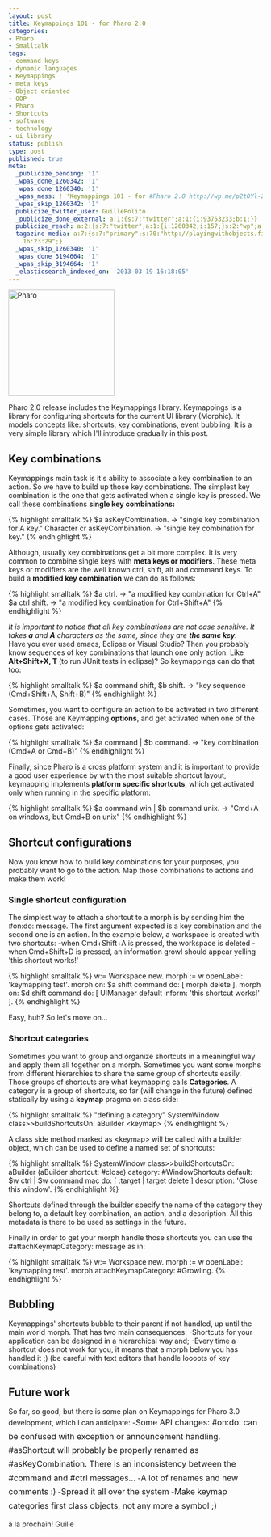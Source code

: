 ```yaml
---
layout: post
title: Keymappings 101 - for Pharo 2.0
categories:
- Pharo
- Smalltalk
tags:
- command keys
- dynamic languages
- Keymappings
- meta keys
- Object oriented
- OOP
- Pharo
- Shortcuts
- software
- technology
- ui library
status: publish
type: post
published: true
meta:
  _publicize_pending: '1'
  _wpas_done_1260342: '1'
  _wpas_done_1260340: '1'
  _wpas_mess: ! 'Keymappings 101 - for #Pharo 2.0 http://wp.me/p2tOYl-2B @pharoproject'
  _wpas_skip_1260342: '1'
  publicize_twitter_user: GuillePolito
  _publicize_done_external: a:1:{s:7:"twitter";a:1:{i:93753233;b:1;}}
  publicize_reach: a:2:{s:7:"twitter";a:1:{i:1260342;i:157;}s:2:"wp";a:1:{i:0;i:8;}}
  tagazine-media: a:7:{s:7:"primary";s:70:"http://playingwithobjects.files.wordpress.com/2013/03/sans-titre-1.png";s:6:"images";a:1:{s:70:"http://playingwithobjects.files.wordpress.com/2013/03/sans-titre-1.png";a:6:{s:8:"file_url";s:70:"http://playingwithobjects.files.wordpress.com/2013/03/sans-titre-1.png";s:5:"width";i:512;s:6:"height";i:512;s:4:"type";s:5:"image";s:4:"area";i:262144;s:9:"file_path";b:0;}}s:6:"videos";a:0:{}s:11:"image_count";i:1;s:6:"author";s:8:"35633512";s:7:"blog_id";s:8:"36660125";s:9:"mod_stamp";s:19:"2013-03-19
    16:23:29";}
  _wpas_skip_1260340: '1'
  _wpas_done_3194664: '1'
  _wpas_skip_3194664: '1'
  _elasticsearch_indexed_on: '2013-03-19 16:18:05'
---
```

<img alt="Pharo" src="http://playingwithobjects.files.wordpress.com/2013/03/sans-titre-1.png?w=300" width="210" height="210" />

Pharo 2.0 release includes the Keymappings library. Keymappings is a library for configuring shortcuts for the current UI library (Morphic). It models concepts like: shortcuts, key combinations, event bubbling. It is a very simple library which I'll introduce gradually in this post.

Key combinations
----------------

Keymappings main task is it's ability to associate a key combination to an action. So we have to build up those key combinations. The simplest key combination is the one that gets activated when a single key is pressed. We call these combinations <strong>single key combinations</strong><strong>:</strong>

{% highlight smalltalk %}
$a asKeyCombination. -> "single key combination for A key."
Character cr asKeyCombination. -> "single key combination for  key."
{% endhighlight %}


Although, usually key combinations get a bit more complex. It is very common to combine single keys with <strong>meta keys or modifiers</strong>. These meta keys or modifiers are the well known ctrl, shift, alt and command keys. To build a <strong>modified key combination</strong> we can do as follows:

{% highlight smalltalk %}
$a ctrl. -> "a modified key combination for Ctrl+A"
$a ctrl shift. -> "a modified key combination for Ctrl+Shift+A"
{% endhighlight %}

<address>It is important to notice that all key combinations are not case sensitive. It takes <strong>a</strong> and <strong>A</strong> characters as the same, since they are <strong>the same key</strong>.</address>Have you ever used emacs, Eclipse or Visual Studio? Then you probably know sequences of key combinations that launch one only action. Like <strong>Alt+Shift+X, T </strong>(to run JUnit tests in eclipse)? So keymappings can do that too:

{% highlight smalltalk %}
$a command shift, $b shift. -> "key sequence (Cmd+Shift+A, Shift+B)"
{% endhighlight %}


Sometimes, you want to configure an action to be activated in two different cases. Those are Keymapping <strong>options</strong>, and get activated when one of the options gets activated:

{% highlight smalltalk %}
$a command | $b command. -> "key combination (Cmd+A or Cmd+B)"
{% endhighlight %}


Finally, since Pharo is a cross platform system and it is important to provide a good user experience by with the most suitable shortcut layout, keymapping implements <strong>platform specific shortcuts</strong>, which get activated only when running in the specific platform:

{% highlight smalltalk %}
$a command win | $b command unix. -&gt; &quot;Cmd+A on windows, but Cmd+B on unix&quot;
{% endhighlight %}

<h2>Shortcut configurations</h2>
Now you know how to build key combinations for your purposes, you probably want to go to the action. Map those combinations to actions and make them work!
<h3>Single shortcut configuration</h3>
The simplest way to attach a shortcut to a morph is by sending him the #on:do: message. The first argument expected is a key combination and the second one is an action. In the example below, a workspace is created with two shortcuts:
-<span style="line-height:14px;">when Cmd+Shift+A is pressed, the workspace is deleted</span>
-when Cmd+Shift+D is pressed, an information growl should appear yelling 'this shortcut works!'

{% highlight smalltalk %}
w:= Workspace new.
morph := w openLabel: 'keymapping test'.
morph on: $a shift command do: [ morph delete ].
morph on: $d shift command do: [ UIManager default inform: 'this shortcut works!' ].
{% endhighlight %}


Easy, huh? So let's move on...
<h3>Shortcut categories</h3>
Sometimes you want to group and organize shortcuts in a meaningful way and apply them all together on a morph. Sometimes you want some morphs from different hierarchies to share the same group of shortcuts easily. Those groups of shortcuts are what keymapping calls <b>Categories</b>. A category is a group of shortcuts, so far (will change in the future) defined statically by using a <b>keymap</b> pragma on class side:

{% highlight smalltalk %}
&quot;defining a category&quot;
SystemWindow class&gt;&gt;buildShortcutsOn: aBuilder
    &lt;keymap&gt;
{% endhighlight %}

A class side method marked as &lt;keymap&gt; will be called with a builder object, which can be used to define a named set of shortcuts:


{% highlight smalltalk %}
SystemWindow class>>buildShortcutsOn: aBuilder
    <keymap>
    (aBuilder shortcut: #close)
        category: #WindowShortcuts
        default: $w ctrl | $w command mac
        do: [ :target | target delete ]
        description: 'Close this window'.
{% endhighlight %}

Shortcuts defined through the builder specify the name of the category they belong to, a default key combination, an action, and a description. All this metadata is there to be used as settings in the future.

Finally in order to get your morph handle those shortcuts you can use the #attachKeymapCategory: message as in:


{% highlight smalltalk %}
w:= Workspace new.
morph := w openLabel: 'keymapping test'.
morph attachKeymapCategory: #Growling.
{% endhighlight %}

<h2>Bubbling</h2>
Keymappings' shortcuts bubble to their parent if not handled, up until the main world morph. That has two main consequences:
-Shortcuts for your application can be designed in a hierarchical way and;
-Every time a shortcut does not work for you, it means that a morph below you has handled it ;) (be careful with text editors that handle loooots of key combinations)

<h2>Future work</h2>
So far, so good, but there is some plan on Keymappings for Pharo 3.0 development, which I can anticipate:
-<span style="line-height:1.714285714;font-size:1rem;">Some API changes: #on:do: can be confused with exception or announcement handling. #asShortcut will probably be properly renamed as #asKeyCombination. There is an inconsistency between the #command and #ctrl messages...</span>
-<span style="line-height:1.714285714;font-size:1rem;">A lot of renames and new comments :)</span>
-<span style="line-height:1.714285714;font-size:1rem;">Spread it all over the system</span>
-<span style="line-height:1.714285714;font-size:1rem;">Make keymap categories first class objects, not any more a symbol ;)</span>

à la prochain!
Guille
